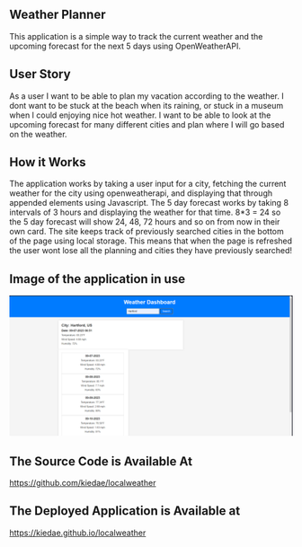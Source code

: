 ## Weather Planner ##
This application is a simple way to track the current weather and the upcoming forecast for the next 5 days using OpenWeatherAPI.

## User Story ##
As a user I want to be able to plan my vacation according to the weather. I dont want to be stuck at the beach when its raining, or stuck in a museum when I could enjoying nice hot weather. I want to be able to look at the upcoming forecast for many different cities and plan where I will go based on the weather.

## How it Works ##
The application works by taking a user input for a city, fetching the current weather for the city using openweatherapi, and displaying that through appended elements using Javascript. The 5 day forecast works by taking 8 intervals of 3 hours and displaying the weather for that time. 8*3 = 24 so the 5 day forecast will show 24, 48, 72 hours and so on from now in their own card. The site keeps track of previously searched cities in the bottom of the page using local storage. This means that when the page is refreshed the user wont lose all the planning and cities they have previously searched!

## Image of the application in use ##
![Alt text](image.png)

## The Source Code is Available At ##
https://github.com/kiedae/localweather

## The Deployed Application is Available at ##
https://kiedae.github.io/localweather
